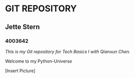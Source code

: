 # GIT REPOSITORY
## Jette Stern
### 4003642

*This is my Git repository for Tech Basics I with Qianxun Chen.*

Welcome to my Python-Universe 



[Insert Picture]
